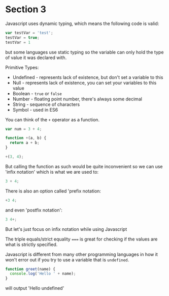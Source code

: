 # Section 3

Javascript uses dynamic typing, which means the following code is valid:
``` Javascript
var testVar = 'test';
testVar = true;
testVar = 1
```
but some languages use static typing so the variable can only hold the type of value it was declared with.

Primitive Types:
  - Undefined - represents lack of existence, but don't set a variable to this
  - Null - represents lack of existence, you can set your variables to this value
  - Boolean - ```true``` or ```false```
  - Number - floating point number, there's always some decimal
  - String - sequence of characters
  - Symbol - used in ES6

You can think of the ```+``` operator as a function.
``` Javascript
var num = 3 + 4;

function +(a, b) {
  return a + b;
}

+(3, 4);
```

But calling the function as such would be quite inconvenient so we can use 'infix notation' which is what we are used to:
``` Javascript
3 + 4;
```
There is also an option called 'prefix notation:
``` Javascript
+3 4;
```
and even 'postfix notation':
``` Javascript
3 4+;
```
But let's just focus on infix notation while using Javascript

The triple equals/strict equality ```===``` is great for checking if the values are what is strictly specified.

Javascript is different from many other programming languages in how it won't error out if you try to use a variable that is ```undefined```.
``` Javascript
function greet(name) {
  console.log('Hello ' + name);
}
```
will output 'Hello undefined' 

